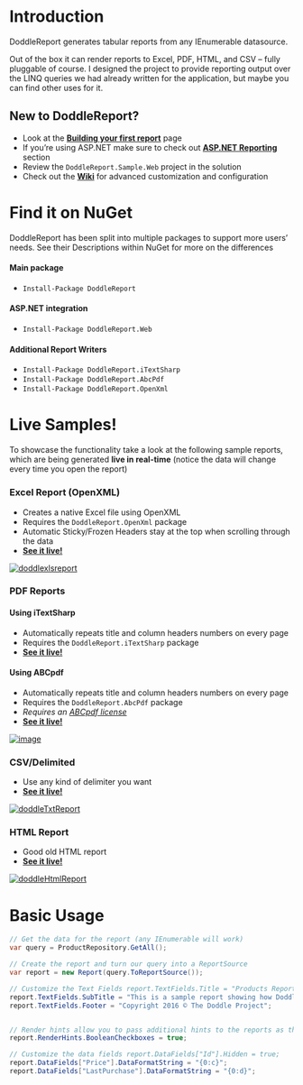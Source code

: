 # Introduction

DoddleReport generates tabular reports from any IEnumerable datasource.

Out of the box it can render reports to Excel, PDF, HTML, and CSV – fully pluggable of course. I designed the project to provide reporting output over the LINQ queries we had already written for the application, but maybe you can find other uses for it.

## New to DoddleReport?

*   Look at the **[Building your first report](https://github.com/matthidinger/DoddleReport/wiki/Building-your-first-report)** page
*   If you’re using ASP.NET make sure to check out **[ASP.NET Reporting](https://github.com/matthidinger/DoddleReport/wiki/ASP.NET-Reporting)** section
*   Review the ```DoddleReport.Sample.Web``` project in the solution
*   Check out the **[Wiki](https://github.com/matthidinger/DoddleReport/wiki/)** for advanced customization and configuration

# Find it on NuGet

DoddleReport has been split into multiple packages to support more users’ needs. See their Descriptions within NuGet for more on the differences

#### Main package
*   ```Install-Package DoddleReport```

#### ASP.NET integration
*   ```Install-Package DoddleReport.Web```

#### Additional Report Writers
*   ```Install-Package DoddleReport.iTextSharp```
*   ```Install-Package DoddleReport.AbcPdf```
*   ```Install-Package DoddleReport.OpenXml```

# Live Samples!

To showcase the functionality take a look at the following sample reports, which are being generated **live in real-time** (notice the data will change every time you open the report)

### Excel Report (OpenXML)

*   Creates a native Excel file using OpenXML
*   Requires the ```DoddleReport.OpenXml``` package
*   Automatic Sticky/Frozen Headers stay at the top when scrolling through the data
*   [**See it live!**](http://doddlereport.azurewebsites.net/Doddle/ProductReport.xlsx)

[![doddlexlsreport](http://download.codeplex.com/download?ProjectName=doddlereport&DownloadId=204393 "doddlexlsreport")](http://download.codeplex.com/download?ProjectName=doddlereport&DownloadId=204392)


### PDF Reports 

#### Using iTextSharp

*   Automatically repeats title and column headers numbers on every page
*   Requires the ```DoddleReport.iTextSharp``` package
*   [**See it live!**](http://doddlereport.azurewebsites.net/Doddle/productreport.pdf)

#### Using ABCpdf

*   Automatically repeats title and column headers numbers on every page
*   Requires the ```DoddleReport.AbcPdf``` package
*   _Requires an_ [_ABCpdf license_](http://www.websupergoo.com/products.htm#pd)
*   [**See it live!**](http://doddlereport.azurewebsites.net/AbcPdf/ProductReport.pdf)


[![image](http://download.codeplex.com/Download?ProjectName=doddlereport&DownloadId=310428 "image")](http://download.codeplex.com/Download?ProjectName=doddlereport&DownloadId=310427)


### CSV/Delimited

*   Use any kind of delimiter you want
*   [**See it live!**](http://doddlereport.azurewebsites.net/Doddle/productreport.txt)

[![doddleTxtReport](http://download.codeplex.com/download?ProjectName=doddlereport&DownloadId=204395 "doddleTxtReport")](http://download.codeplex.com/download?ProjectName=doddlereport&DownloadId=204394)


### HTML Report

*   Good old HTML report
*   [**See it live!**](http://doddlereport.azurewebsites.net/Doddle/productreport.html)

[![doddleHtmlReport](http://download.codeplex.com/download?ProjectName=doddlereport&DownloadId=204399 "doddleHtmlReport")](http://download.codeplex.com/download?ProjectName=doddlereport&DownloadId=204398)

# Basic Usage

```csharp
// Get the data for the report (any IEnumerable will work) 
var query = ProductRepository.GetAll();

// Create the report and turn our query into a ReportSource 
var report = new Report(query.ToReportSource());

// Customize the Text Fields report.TextFields.Title = "Products Report";
report.TextFields.SubTitle = "This is a sample report showing how Doddle Report works";
report.TextFields.Footer = "Copyright 2016 © The Doddle Project";


// Render hints allow you to pass additional hints to the reports as they are being rendered 
report.RenderHints.BooleanCheckboxes = true;

// Customize the data fields report.DataFields["Id"].Hidden = true;
report.DataFields["Price"].DataFormatString = "{0:c}";
report.DataFields["LastPurchase"].DataFormatString = "{0:d}";
```
